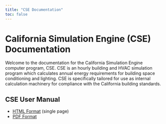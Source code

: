```yaml
---
title: "CSE Documentation"
toc: false
---
```


# California Simulation Engine (CSE) Documentation

Welcome to the documentation for the California Simulation Engine computer program, CSE. CSE is an hourly building and HVAC simulation program which calculates annual energy requirements for building space conditioning and lighting. CSE is specifically tailored for use as internal calculation machinery for compliance with the California building standards.

## CSE User Manual

- [HTML Format](cse-user-manual.html) (single page)
- [PDF Format](pdfs/cse-user-manual.pdf)
